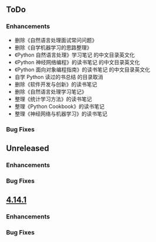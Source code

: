 ## ToDo

### Enhancements

-   删除《自然语言处理面试常问问题》
-   删除《自学机器学习的思路整理》
-   《Python 自然语言处理》学习笔记 的中文目录英文化
-   《Python 神经网络编程》的读书笔记 的中文目录英文化
-   《Python 面向对象编程指南》的读书笔记 的中文目录英文化
-   自学 Python 读过的书总结 的目录取消
-   删除《软件开发与创新》的读书笔记
-   删除《自然语言处理学习笔记》
-   整理《统计学习方法》的读书笔记
-   整理《Python Cookbook》的读书笔记
-   整理《神经网络与机器学习》的读书笔记

### Bug Fixes

## Unreleased

### Enhancements

### Bug Fixes

## [4.14.1](https://github.com/mmistakes/minimal-mistakes/releases/tag/4.14.1)

### Enhancements

### Bug Fixes